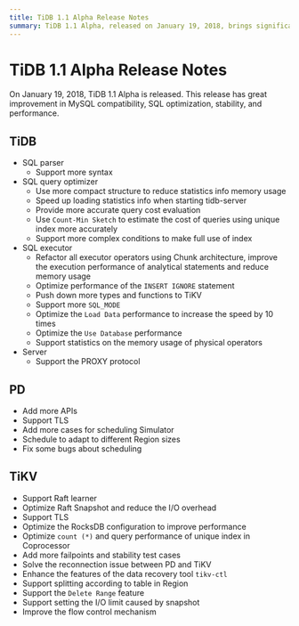 ```yaml
---
title: TiDB 1.1 Alpha Release Notes
summary: TiDB 1.1 Alpha, released on January 19, 2018, brings significant improvements in MySQL compatibility, SQL optimization, stability, and performance. Key updates include enhanced SQL parser, query optimizer, and executor, as well as server support for the PROXY protocol. PD now offers more APIs, TLS support, and improved scheduling, while TiKV introduces Raft learner support, TLS, and performance optimizations. Additionally, it enhances data recovery tools and improves flow control mechanisms.
---
```


# TiDB 1.1 Alpha Release Notes

On January 19, 2018, TiDB 1.1 Alpha is released. This release has great improvement in MySQL compatibility, SQL optimization, stability, and performance.

## TiDB

- SQL parser
    - Support more syntax
- SQL query optimizer
    - Use more compact structure to reduce statistics info memory usage
    - Speed up loading statistics info when starting tidb-server
    - Provide more accurate query cost evaluation
    - Use `Count-Min Sketch` to estimate the cost of queries using unique index more accurately
    - Support more complex conditions to make full use of index
- SQL executor
    - Refactor all executor operators using Chunk architecture, improve the execution performance of analytical statements and reduce memory usage
    - Optimize performance of the `INSERT IGNORE` statement
    - Push down more types and functions to TiKV
    - Support more `SQL_MODE`
    - Optimize the `Load Data` performance to increase the speed by 10 times
    - Optimize the `Use Database` performance
    - Support statistics on the memory usage of physical operators
- Server
    - Support the PROXY protocol

## PD

- Add more APIs
- Support TLS
- Add more cases for scheduling Simulator
- Schedule to adapt to different Region sizes
- Fix some bugs about scheduling

## TiKV

- Support Raft learner
- Optimize Raft Snapshot and reduce the I/O overhead
- Support TLS
- Optimize the RocksDB configuration to improve performance
- Optimize `count (*)` and query performance of unique index in Coprocessor
- Add more failpoints and stability test cases
- Solve the reconnection issue between PD and TiKV
- Enhance the features of the data recovery tool `tikv-ctl`
- Support splitting according to table in Region
- Support the `Delete Range` feature
- Support setting the I/O limit caused by snapshot
- Improve the flow control mechanism
